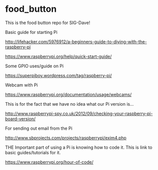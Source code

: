 # food_button


This is the food button repo for SIG-Dave!

Basic guide for starting Pi

http://lifehacker.com/5976912/a-beginners-guide-to-diying-with-the-raspberry-pi


https://www.raspberrypi.org/help/quick-start-guide/


Some GPIO uses/guide on Pi

https://superpiboy.wordpress.com/tag/raspberry-pi/

Webcam with Pi

https://www.raspberrypi.org/documentation/usage/webcams/

This is for the fact that we have no idea what our Pi version is...

http://www.raspberrypi-spy.co.uk/2012/09/checking-your-raspberry-pi-board-version/

For sending out email from the Pi

http://www.sbprojects.com/projects/raspberrypi/exim4.php


THE Important part of using a Pi is knowing how to code it. This is link to basic guides/tutorials for it.

https://www.raspberrypi.org/hour-of-code/

